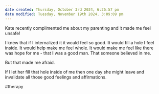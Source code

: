 ```yaml
---
date created: Thursday, October 3rd 2024, 6:25:57 pm
date modified: Tuesday, November 19th 2024, 3:09:09 pm
---
```

Kate recently complimented me about my parenting and it made me feel unsafe!

I knew that if I internalized it it would feel so good. It would fill a hole I feel inside. It would help make me feel whole. It would make me feel like there was hope for me - that I was a good man. That someone believed in me. 

But that made me afraid. 

If I let her fill that hole inside of me then one day she might leave and invalidate all those good feelings and affirmations.

#therapy